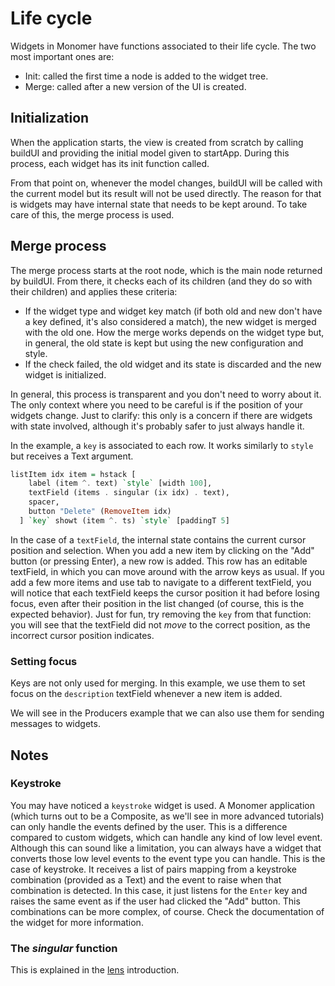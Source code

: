 # Life cycle

Widgets in Monomer have functions associated to their life cycle. The two most
important ones are:

- Init: called the first time a node is added to the widget tree.
- Merge: called after a new version of the UI is created.

## Initialization

When the application starts, the view is created from scratch by calling buildUI
and providing the initial model given to startApp. During this process, each
widget has its init function called.

From that point on, whenever the model changes, buildUI will be called with the
current model but its result will not be used directly. The reason for that is
widgets may have internal state that needs to be kept around. To take care of
this, the merge process is used.

## Merge process

The merge process starts at the root node, which is the main node returned by
buildUI. From there, it checks each of its children (and they do so with their
children) and applies these criteria:

- If the widget type and widget key match (if both old and new don't have a key
  defined, it's also considered a match), the new widget is merged with the old
  one. How the merge works depends on the widget type but, in general, the old
  state is kept but using the new configuration and style.
- If the check failed, the old widget and its state is discarded and the new
  widget is initialized.

In general, this process is transparent and you don't need to worry about it.
The only context where you need to be careful is if the position of your widgets
change. Just to clarify: this only is a concern if there are widgets with state
involved, although it's probably safer to just always handle it.

In the example, a `key` is associated to each row. It works similarly to `style`
but receives a Text argument.

```haskell
listItem idx item = hstack [
    label (item ^. text) `style` [width 100],
    textField (items . singular (ix idx) . text),
    spacer,
    button "Delete" (RemoveItem idx)
  ] `key` showt (item ^. ts) `style` [paddingT 5]
```

In the case of a `textField`, the internal state contains the current cursor
position and selection. When you add a new item by clicking on the "Add" button
(or pressing Enter), a new row is added. This row has an editable textField, in
which you can move around with the arrow keys as usual. If you add a few more
items and use tab to navigate to a different textField, you will notice that
each textField keeps the cursor position it had before losing focus, even after
their position in the list changed (of course, this is the expected behavior).
Just for fun, try removing the `key` from that function: you will see that the
textField did not _move_ to the correct position, as the incorrect cursor
position indicates.

### Setting focus

Keys are not only used for merging. In this example, we use them to set focus on
the `description` textField whenever a new item is added.

We will see in the Producers example that we can also use them for sending
messages to widgets.

## Notes

### Keystroke

You may have noticed a `keystroke` widget is used. A Monomer application (which
turns out to be a Composite, as we'll see in more advanced tutorials) can only
handle the events defined by the user. This is a difference compared to custom
widgets, which can handle any kind of low level event. Although this can sound
like a limitation, you can always have a widget that converts those low level
events to the event type you can handle. This is the case of keystroke. It
receives a list of pairs mapping from a keystroke combination (provided as a
Text) and the event to raise when that combination is detected. In this case, it
just listens for the `Enter` key and raises the same event as if the user had
clicked the "Add" button. This combinations can be more complex, of course.
Check the documentation of the widget for more information.

### The _singular_ function

This is explained in the [lens](external/01-lenses.md) introduction.
